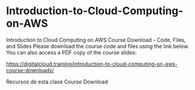 # Introduction-to-Cloud-Computing-on-AWS
Introduction to Cloud Computing on AWS
Course Download - Code, Files, and Slides
Please download the course code and files using the link below. You can also access a PDF copy of the course slides:

https://digitalcloud.training/introduction-to-cloud-computing-on-aws-course-downloads/

Recursos de esta clase
Course Download
